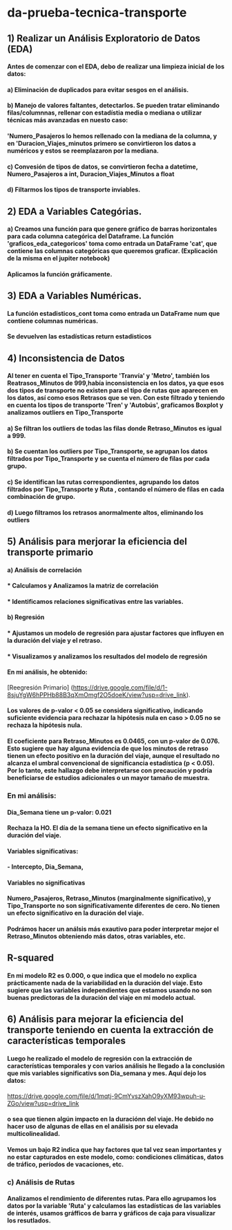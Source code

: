 # da-prueba-tecnica-transporte

## 1) Realizar un Análisis Exploratorio de Datos (EDA)
#### Antes de comenzar con el EDA, debo de realizar una limpieza inicial de los datos:
#### a) Eliminación de duplicados para evitar sesgos en el análisis.
#### b) Manejo de valores faltantes, detectarlos. Se pueden tratar eliminando filas/columnnas, rellenar con estadístia media o mediana o utilizar técnicas más avanzadas en nuesto caso: 

####    'Numero_Pasajeros lo hemos rellenado con la mediana de la columna, y en 'Duracion_Viajes_minutos primero se convirtieron los datos a numéricos y estos se reemplazaron por la mediana.
#### c) Convesión de tipos de datos, se convirtieron fecha a datetime, Numero_Pasajeros a int, Duracion_Viajes_Minutos a float
#### d) Filtarmos los tipos de transporte inviables.

## 2) EDA a Variables Categórias.
   #### a) Creamos una función para que genere gráfico de barras horizontales para cada columna categórica del Dataframe. La función 'graficos_eda_categoricos' toma como entrada un DataFrame 'cat', que contiene las columnas categóricas que queremos graficar.  (Explicación de la misma en el jupiter notebook)
   #### Aplicamos la función gráficamente.

## 3) EDA a Variables Numéricas.
   #### La función estadisticos_cont toma como entrada un DataFrame num que contiene columnas numéricas. 
   #### Se devuelven las estadísticas return estadisticos

## 4) Inconsistencia de Datos
   #### Al tener en cuenta el Tipo_Transporte 'Tranvía' y 'Metro', también los Reatrasos_Minutos de 999,había inconsistencia en los datos, ya que esos dos tipos de transporte no existen para el tipo de rutas que aparecen en los datos, así como esos Retrasos que se ven. Con este filtrado y teniendo en cuenta los tipos de transporte 'Tren' y 'Autobús', graficamos Boxplot y analizamos outliers en Tipo_Transporte
   #### a) Se filtran los outliers de todas las filas donde Retraso_Minutos es igual a 999.
   #### b) Se cuentan los outliers por Tipo_Transporte, se agrupan los datos filtrados por Tipo_Transporte y se cuenta el número de filas por cada grupo.
   #### c) Se identifican las rutas correspondientes, agrupando los datos filtrados por Tipo_Transporte y Ruta , contando el número de filas en cada combinación de grupo.
   #### d) Luego filtramos los retrasos anormalmente altos, eliminando los outliers

## 5) Análisis para merjorar la eficiencia del transporte primario
   #### a) Análisis de correlación
   ####  * Calculamos  y Analizamos la matriz de correlación
   ####  * Identificamos relaciones significativas entre las variables.
   #### b) Regresión
   ####  * Ajustamos un modelo de regresión para ajustar factores que influyen en la duración del viaje y el retraso.
   ####  * Visualizamos y analizamos los resultados del modelo de regresión
   #### En mi análisis, he obtenido:
   [Reegresión Primario] (https://drive.google.com/file/d/1-8sjuYgW6hPPHb88B3qXmOmgf2O5doeK/view?usp=drive_link).
   #### Los valores de p-valor < 0.05 se considera significativo, indicando suficiente evidencia para rechazar la hipótesis nula en caso > 0.05 no se rechaza la hipótesis nula.
   #### El coeficiente para Retraso_Minutos es 0.0465, con un p-valor de 0.076. Esto sugiere que hay alguna evidencia de que los minutos de retraso tienen un efecto positivo en la duración del viaje, aunque el resultado no alcanza el umbral convencional de significancia estadística (p < 0.05). Por lo tanto, este hallazgo debe interpretarse con precaución y podría beneficiarse de estudios adicionales o un mayor tamaño de muestra.

   ### En mi análisis: 
   #### Dia_Semana tiene un p-valor: 0.021
   #### Rechaza la HO.  El día de la semana tiene un efecto significativo en la duración del viaje.

   #### Variables significativas:
   #### - Intercepto, Dia_Semana, 

   #### Variables no significativas
   #### Numero_Pasajeros, Retraso_Minutos (marginalmente significativo), y Tipo_Transporte no son significativamente diferentes de cero. No tienen un efecto significativo en la duración del viaje.

   #### Podrámos hacer un análsis más exautivo para poder interpretar mejor el Retraso_Minutos obteniendo más datos, otras variables, etc.

   ## R-squared
   #### En mi modelo R2 es 0.000, o que indica que el modelo no explica prácticamente nada de la variabilidad en la duración del viaje. Esto sugiere que las variables independientes que estamos usando no son buenas predictoras de la duración del viaje en mi modelo actual.
   
## 6) Análisis para mejorar la eficiencia del transporte teniendo en cuenta la extracción de características temporales
   #### Luego he realizado el modelo de regresión con la extracción de características temporales y con varios análisis he llegado a la conclusión que mis variables significativs son Dia_semana y mes. Aquí dejo los datos:
   <https://drive.google.com/file/d/1mqtj-9CmYvszXahO9yXM93wpuh-u-ZGo/view?usp=drive_link>
   #### o sea que tienen algún impacto en la duraciónn del viaje. He debido no hacer uso de algunas de ellas en el análisis por su elevada multicolinealidad.
   #### Vemos un bajo R2 indica que hay factores que tal vez sean importantes y no estar capturados en este modelo, como: condiciones climáticas, datos de tráfico, períodos de vacaciones, etc.
   
   ### c) Análisis de Rutas
   ####  Analizamos el rendimiento de diferentes rutas. Para ello agrupamos los datos por la variable 'Ruta' y calculamos las estadísticas de las variables de interés, usamos gráfficos de barra y gráficos de caja para visualizar los resutlados.








